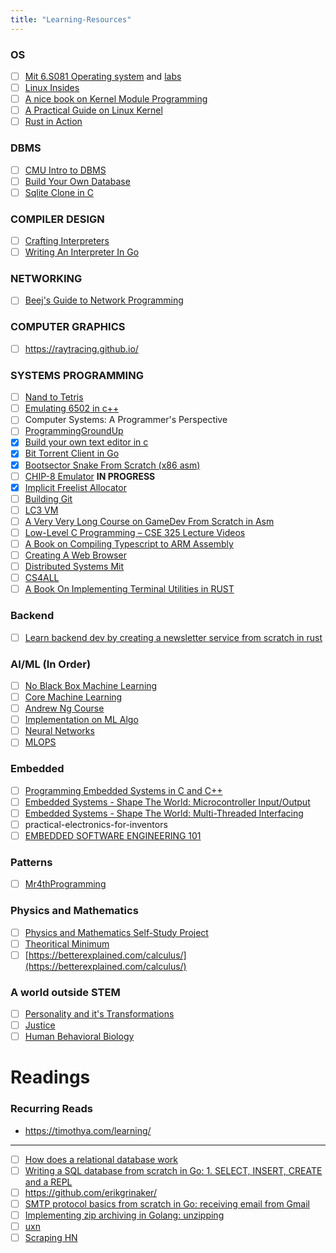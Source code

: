 ```yaml
---
title: "Learning-Resources"
---
```


### OS
- [ ] [Mit 6.S081 Operating system](https://www.youtube.com/playlist?list=PLTsf9UeqkReZHXWY9yJvTwLJWYYPcKEqK) and [labs](https://pdos.csail.mit.edu/6.S081/2021/labs/)
- [ ] [Linux Insides](https://0xax.gitbooks.io/linux-insides/content/)
- [ ] [A nice book on Kernel Module Programming](https://sysprog21.github.io/lkmpg/)
- [ ] [A Practical Guide on Linux Kernel](https://linux-kernel-labs.github.io/refs/heads/master/lectures/intro.html)
- [ ] [Rust in Action](https://www.manning.com/books/rust-in-action)

### DBMS
- [ ] [CMU Intro to DBMS](https://www.youtube.com/playlist?list=PLSE8ODhjZXjaKScG3l0nuOiDTTqpfnWFf)
- [ ] [Build Your Own Database](https://build-your-own.org/database/)
- [ ] [Sqlite Clone in C](https://cstack.github.io/db_tutorial/)

### COMPILER DESIGN
- [ ] [Crafting Interpreters](http://www.craftinginterpreters.com/contents.html)
- [ ] [Writing An Interpreter In Go](https://interpreterbook.com/)

### NETWORKING
- [ ] [Beej's Guide to Network Programming](https://beej.us/guide/bgnet/html/)

### COMPUTER GRAPHICS
- [ ] https://raytracing.github.io/

### SYSTEMS PROGRAMMING
- [ ] [Nand to Tetris](https://store.steampowered.com/app/1444480/Turing_Complete/)
- [ ] [Emulating 6502 in c++](https://www.youtube.com/watch?v=qJgsuQoy9bc&list=PLLwK93hM93Z13TRzPx9JqTIn33feefl37)
- [ ] Computer Systems: A Programmer's Perspective 
- [ ] [ProgrammingGroundUp](http://nongnu.askapache.com/pgubook/ProgrammingGroundUp-1-0-booksize.pdf)
- [x] [Build your own text editor in c](https://viewsourcecode.org/snaptoken/kilo/)
- [x] [Bit Torrent Client in Go](https://blog.jse.li/posts/torrent/)
- [x] [Bootsector Snake From Scratch (x86 asm)](https://www.youtube.com/watch?v=wQfOYeZDKWk&t=158s)
- [ ] [CHIP-8 Emulator](https://www.youtube.com/watch?v=YvZ3LGaNiS0&list=PLT7NbkyNWaqbyBMzdySdqjnfUFxt8rnU_) **IN PROGRESS**
- [x] [Implicit Freelist Allocator](https://web.stanford.edu/class/archive/cs/cs107/cs107.1186/assign7/)
- [ ] [Building Git](https://shop.jcoglan.com/building-git/)
- [ ] [LC3 VM](https://www.andreinc.net/2021/12/01/writing-a-simple-vm-in-less-than-125-lines-of-c)
- [ ] [A Very Very Long Course on GameDev From Scratch in Asm](https://handmadehero.org/)
- [ ] [Low-Level C Programming – CSE 325 Lecture Videos](https://www.youtube.com/playlist?list=PL3GWPKM6L17H0RyU2o7p9gCnepjSTaHia)
- [ ] [A Book on Compiling Typescript to ARM Assembly](https://keleshev.com/compiling-to-assembly-from-scratch/)
- [ ] [Creating A Web Browser](https://browser.engineering/)
- [ ] [Distributed Systems Mit](https://www.youtube.com/watch?v=cQP8WApzIQQ)
- [ ] [CS4ALL](https://cksystemsteaching.github.io/CS4All/)
- [ ] [A Book On Implementing Terminal Utilities in RUST](https://www.oreilly.com/library/view/command-line-rust/9781098109424/)

### Backend
- [ ] [Learn backend dev by creating a newsletter service from scratch in rust](https://www.zero2prod.com/index.html?country=India&discount_code=SEA60)

### AI/ML (In Order)
- [ ] [No Black Box Machine Learning](https://www.youtube.com/watch?v=vDDjtwQDw2k)
- [ ] [Core Machine Learning](https://www.youtube.com/watch?v=0g-XL0WV2xo)
- [ ] [Andrew Ng Course]( https://in.coursera.org/specializations/machine-learning-introduction)
- [ ] [Implementation on ML Algo](https://youtube.com/playlist?list=PLcWfeUsAys2k_xub3mHks85sBHZvg24Jd)
- [ ] [Neural Networks](https://karpathy.ai/zero-to-hero.html)
- [ ] [MLOPS]( https://in.coursera.org/specializations/machine-learning-engineering-for-production-mlops)

### Embedded
- [ ] [Programming Embedded Systems in C and C++](https://barrgroup.com/embedded-systems/books/programming-embedded-systems)
- [ ] [Embedded Systems - Shape The World: Microcontroller Input/Output](https://www.edx.org/course/embedded-systems-shape-the-world-microcontroller-i)
- [ ] [Embedded Systems - Shape The World: Multi-Threaded Interfacing](https://www.edx.org/course/embedded-systems-shape-the-world-multi-threaded-in)
- [ ] practical-electronics-for-inventors
- [ ] [EMBEDDED SOFTWARE ENGINEERING 101](https://embedded.fm/blog/ese101)

### Patterns
- [ ] [Mr4thProgramming](https://www.youtube.com/@Mr4thProgramming/playlists)

### Physics and Mathematics
- [ ] [Physics and Mathematics Self-Study Project](https://www.diegovera.org/projects)
- [ ] [Theoritical Minimum](https://theoreticalminimum.com/courses)
- [ ] [https://betterexplained.com/calculus/](https://betterexplained.com/calculus/)

### A world outside STEM
- [ ] [Personality and it's Transformations](https://www.youtube.com/playlist?list=PL22J3VaeABQBlN8DUor7SKWCwSghcqlY5)
- [ ] [Justice](https://www.youtube.com/playlist?list=PL30C13C91CFFEFEA6)
- [ ] [Human Behavioral Biology](https://www.youtube.com/playlist?list=PL848F2368C90DDC3D)

# Readings


### Recurring Reads
- https://timothya.com/learning/

---
- [ ] [How does a relational database work](http://coding-geek.com/how-databases-work/ "How does a relational database work")
- [ ] [Writing a SQL database from scratch in Go: 1. SELECT, INSERT, CREATE and a REPL](https://notes.eatonphil.com/database-basics.html)
- [ ] https://github.com/erikgrinaker/
- [ ] [SMTP protocol basics from scratch in Go: receiving email from Gmail](https://notes.eatonphil.com/handling-email-from-gmail-smtp-protocol-basics.html)
- [ ] [Implementing zip archiving in Golang: unzipping](https://notes.eatonphil.com/implementing-zip-in-go-unzipping.html)
- [ ] [uxn](https://wiki.xxiivv.com/site/uxn.html)
- [ ] [Scraping HN](https://github.com/ClickHouse/ClickHouse/issues/29693)
